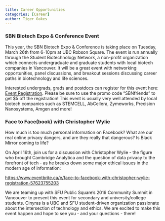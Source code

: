 ```yaml
---
title: Career Opportunities
categories: [Career]
author: Tiger Oakes
---
```


### SBN Biotech Expo & Conference Event

This year, the SBN Biotech Expo & Conference is taking place on Tuesday, March 26th from 6-10pm at UBC Robson Square.
The event is run annually through the Student Biotechnology Network, a non-profit organization which connects undergraduate and graduate students with local biotech companies in Vancouver.
It will be a great event with networking opportunities, panel discussions, and breakout sessions discussing career paths in biotechnology and life sciences.

Interested undergrads, grads and postdocs can register for this event here: [Event Registration](https://www.eventbrite.ca/e/the-sbn-biotech-expo-conference-tickets-55457140801).
Please be sure to use the promo code “SBNfriends” to get $5 off the registration!
This event is usually very well attended by local biotech companies such as STEMCELL, AbCellera, Zymeworks, Precision Nanosystems, Amgen and more!

### Face to Face(book) with Christopher Wylie

How much is too much personal information on Facebook? What are our real online privacy dangers, and are they really that dangerous? Is Black Mirror coming to life?

On April 16th, join us for a discussion with Christopher Wylie - the figure who brought Cambridge Analytica and the question of data privacy to the forefront of tech - as he breaks down some major ethical issues in the modern age of information:

https://www.eventbrite.ca/e/face-to-facebook-with-christopher-wylie-registration-57623755203

We are teaming up with SFU Public Square’s 2019 Community Summit in Vancouver to present this event for secondary and university/college students. Cinyras is a UBC and SFU student-driven organization passionate about the intersection of technology and ethics. We are excited to make this event happen and hope to see you - and your questions - there!
